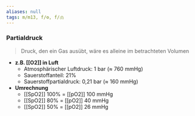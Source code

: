 ```yaml
---
aliases: null
tags: m/m13, f/⚙️, f/🫁
---
```

### Partialdruck
> Druck, den ein Gas ausübt, wäre es alleine im betrachteten Volumen
- **z.B. [[O2]] in Luft**
    - Atmosphärischer Luftdruck: 1 bar (≈ 760 mmHg)
    - Sauerstoffanteil: 21%
    - Sauerstoffpartialdruck: 0,21 bar (≈ 160 mmHg)
- **Umrechnung**
	- [[SpO2]] 100% = [[pO2]] 100 mmHg
	- [[SpO2]] 80% = [[pO2]] 40 mmHg
	- [[SpO2]] 50% = [[pO2]] 26 mmHg